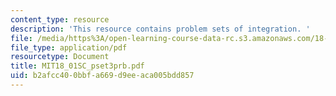 ```yaml
---
content_type: resource
description: 'This resource contains problem sets of integration. '
file: /media/https%3A/open-learning-course-data-rc.s3.amazonaws.com/18-01sc-single-variable-calculus-fall-2010/b2afcc400bbfa669d9eeaca005bdd857_MIT18_01SC_pset3prb.pdf
file_type: application/pdf
resourcetype: Document
title: MIT18_01SC_pset3prb.pdf
uid: b2afcc40-0bbf-a669-d9ee-aca005bdd857
---
```


